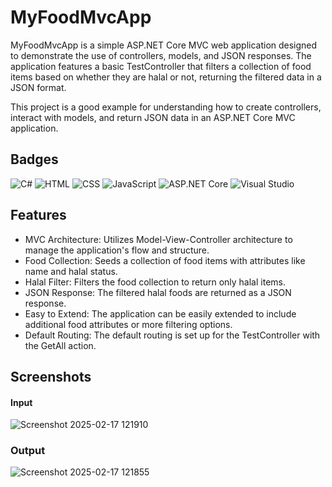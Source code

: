 
# MyFoodMvcApp

MyFoodMvcApp is a simple ASP.NET Core MVC web application designed to demonstrate the use of controllers, models, and JSON responses. The application features a basic TestController that filters a collection of food items based on whether they are halal or not, returning the filtered data in a JSON format.

This project is a good example for understanding how to create controllers, interact with models, and return JSON data in an ASP.NET Core MVC application.


## Badges

![C#](https://img.shields.io/badge/-C%23-9B4F96?style=for-the-badge&logo=c-sharp&logoColor=white)
![HTML](https://img.shields.io/badge/-HTML5-FF5733?style=for-the-badge&logo=html5&logoColor=white)
![CSS](https://img.shields.io/badge/-CSS3-2965F1?style=for-the-badge&logo=css3&logoColor=white)
![JavaScript](https://img.shields.io/badge/-JavaScript-F0DB4F?style=for-the-badge&logo=javascript&logoColor=black)
![ASP.NET Core](https://img.shields.io/badge/-ASP.NET_Core-5C2D91?style=for-the-badge&logo=dotnet&logoColor=white)
![Visual Studio](https://img.shields.io/badge/-Visual_Studio-007ACC?style=for-the-badge&logo=visualstudio&logoColor=white) 



## Features

- MVC Architecture: Utilizes Model-View-Controller architecture to manage the application's flow and structure.
- Food Collection: Seeds a collection of food items with attributes like name and halal status.
- Halal Filter: Filters the food collection to return only halal items.
- JSON Response: The filtered halal foods are returned as a JSON response.
- Easy to Extend: The application can be easily extended to include additional food attributes or more filtering options.
- Default Routing: The default routing is set up for the TestController with the GetAll action.


## Screenshots

#### Input

![Screenshot 2025-02-17 121910](https://github.com/user-attachments/assets/b52b0a5d-b5cd-42dd-9547-eebab2eae7b3)


### Output

![Screenshot 2025-02-17 121855](https://github.com/user-attachments/assets/c300953f-7588-4c2a-adf4-42e5e3d429e0)


